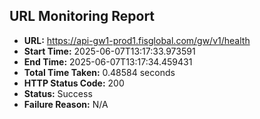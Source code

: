 ## URL Monitoring Report

- **URL:** https://api-gw1-prod1.fisglobal.com/gw/v1/health
- **Start Time:** 2025-06-07T13:17:33.973591
- **End Time:** 2025-06-07T13:17:34.459431
- **Total Time Taken:** 0.48584 seconds
- **HTTP Status Code:** 200
- **Status:** Success
- **Failure Reason:** N/A
